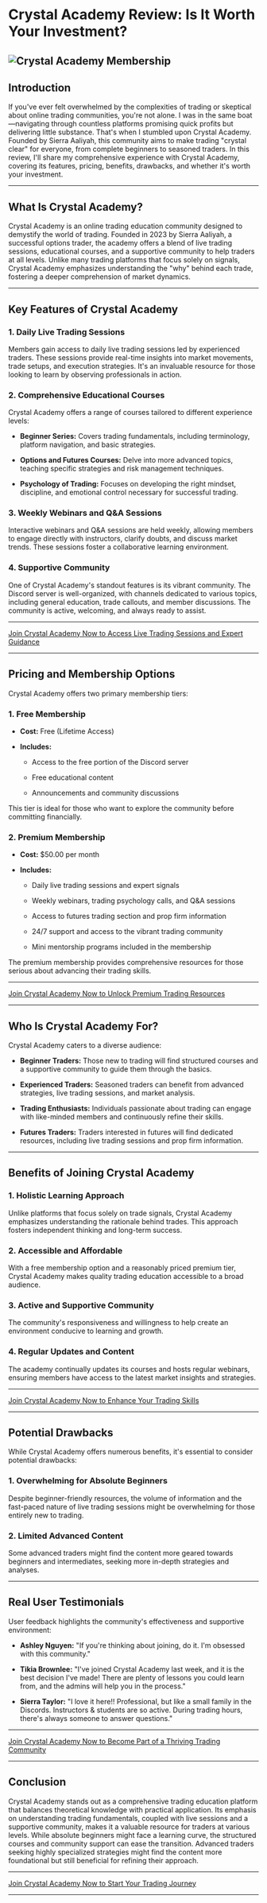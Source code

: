 # Crystal Academy Review: Is It Worth Your Investment?
![Crystal Academy Membership](https://github.com/user-attachments/assets/fb682a53-5b3d-4565-bb7c-39bb18e9020e)
---

## Introduction

If you've ever felt overwhelmed by the complexities of trading or skeptical about online trading communities, you're not alone. I was in the same boat—navigating through countless platforms promising quick profits but delivering little substance. That's when I stumbled upon Crystal Academy. Founded by Sierra Aaliyah, this community aims to make trading "crystal clear" for everyone, from complete beginners to seasoned traders. In this review, I'll share my comprehensive experience with Crystal Academy, covering its features, pricing, benefits, drawbacks, and whether it's worth your investment.

---

## What Is Crystal Academy?

Crystal Academy is an online trading education community designed to demystify the world of trading. Founded in 2023 by Sierra Aaliyah, a successful options trader, the academy offers a blend of live trading sessions, educational courses, and a supportive community to help traders at all levels. Unlike many trading platforms that focus solely on signals, Crystal Academy emphasizes understanding the "why" behind each trade, fostering a deeper comprehension of market dynamics.

---

## Key Features of Crystal Academy

### 1. **Daily Live Trading Sessions**

Members gain access to daily live trading sessions led by experienced traders. These sessions provide real-time insights into market movements, trade setups, and execution strategies. It's an invaluable resource for those looking to learn by observing professionals in action.

### 2. **Comprehensive Educational Courses**

Crystal Academy offers a range of courses tailored to different experience levels:

* **Beginner Series:** Covers trading fundamentals, including terminology, platform navigation, and basic strategies.

* **Options and Futures Courses:** Delve into more advanced topics, teaching specific strategies and risk management techniques.

* **Psychology of Trading:** Focuses on developing the right mindset, discipline, and emotional control necessary for successful trading.

### 3. **Weekly Webinars and Q\&A Sessions**

Interactive webinars and Q\&A sessions are held weekly, allowing members to engage directly with instructors, clarify doubts, and discuss market trends. These sessions foster a collaborative learning environment.

### 4. **Supportive Community**

One of Crystal Academy's standout features is its vibrant community. The Discord server is well-organized, with channels dedicated to various topics, including general education, trade callouts, and member discussions. The community is active, welcoming, and always ready to assist.

---

[Join Crystal Academy Now to Access Live Trading Sessions and Expert Guidance](https://whop.com/crystal-academy?a=kelechienwere1234)

---

## Pricing and Membership Options

Crystal Academy offers two primary membership tiers:

### 1. **Free Membership**

* **Cost:** Free (Lifetime Access)

* **Includes:**

  * Access to the free portion of the Discord server

  * Free educational content

  * Announcements and community discussions

This tier is ideal for those who want to explore the community before committing financially.

### 2. **Premium Membership**

* **Cost:** \$50.00 per month

* **Includes:**

  * Daily live trading sessions and expert signals

  * Weekly webinars, trading psychology calls, and Q\&A sessions

  * Access to futures trading section and prop firm information

  * 24/7 support and access to the vibrant trading community

  * Mini mentorship programs included in the membership

The premium membership provides comprehensive resources for those serious about advancing their trading skills.

---

[Join Crystal Academy Now to Unlock Premium Trading Resources](https://whop.com/crystal-academy?a=kelechienwere1234)

---

## Who Is Crystal Academy For?

Crystal Academy caters to a diverse audience:

* **Beginner Traders:** Those new to trading will find structured courses and a supportive community to guide them through the basics.

* **Experienced Traders:** Seasoned traders can benefit from advanced strategies, live trading sessions, and market analysis.

* **Trading Enthusiasts:** Individuals passionate about trading can engage with like-minded members and continuously refine their skills.

* **Futures Traders:** Traders interested in futures will find dedicated resources, including live trading sessions and prop firm information.

---

## Benefits of Joining Crystal Academy

### 1. **Holistic Learning Approach**

Unlike platforms that focus solely on trade signals, Crystal Academy emphasizes understanding the rationale behind trades. This approach fosters independent thinking and long-term success.

### 2. **Accessible and Affordable**

With a free membership option and a reasonably priced premium tier, Crystal Academy makes quality trading education accessible to a broad audience.

### 3. **Active and Supportive Community**

The community's responsiveness and willingness to help create an environment conducive to learning and growth.

### 4. **Regular Updates and Content**

The academy continually updates its courses and hosts regular webinars, ensuring members have access to the latest market insights and strategies.

---

[Join Crystal Academy Now to Enhance Your Trading Skills](https://whop.com/crystal-academy?a=kelechienwere1234)

---

## Potential Drawbacks

While Crystal Academy offers numerous benefits, it's essential to consider potential drawbacks:

### 1. **Overwhelming for Absolute Beginners**

Despite beginner-friendly resources, the volume of information and the fast-paced nature of live trading sessions might be overwhelming for those entirely new to trading.

### 2. **Limited Advanced Content**

Some advanced traders might find the content more geared towards beginners and intermediates, seeking more in-depth strategies and analyses.

---

## Real User Testimonials

User feedback highlights the community's effectiveness and supportive environment:

* **Ashley Nguyen:** "If you're thinking about joining, do it. I'm obsessed with this community."

* **Tikia Brownlee:** "I've joined Crystal Academy last week, and it is the best decision I've made! There are plenty of lessons you could learn from, and the admins will help you in the process."

* **Sierra Taylor:** "I love it here!! Professional, but like a small family in the Discords. Instructors & students are so active. During trading hours, there's always someone to answer questions."

---

[Join Crystal Academy Now to Become Part of a Thriving Trading Community](https://whop.com/crystal-academy?a=kelechienwere1234)

---

## Conclusion

Crystal Academy stands out as a comprehensive trading education platform that balances theoretical knowledge with practical application. Its emphasis on understanding trading fundamentals, coupled with live sessions and a supportive community, makes it a valuable resource for traders at various levels. While absolute beginners might face a learning curve, the structured courses and community support can ease the transition. Advanced traders seeking highly specialized strategies might find the content more foundational but still beneficial for refining their approach.

---

[Join Crystal Academy Now to Start Your Trading Journey](https://whop.com/crystal-academy?a=kelechienwere1234)

---
